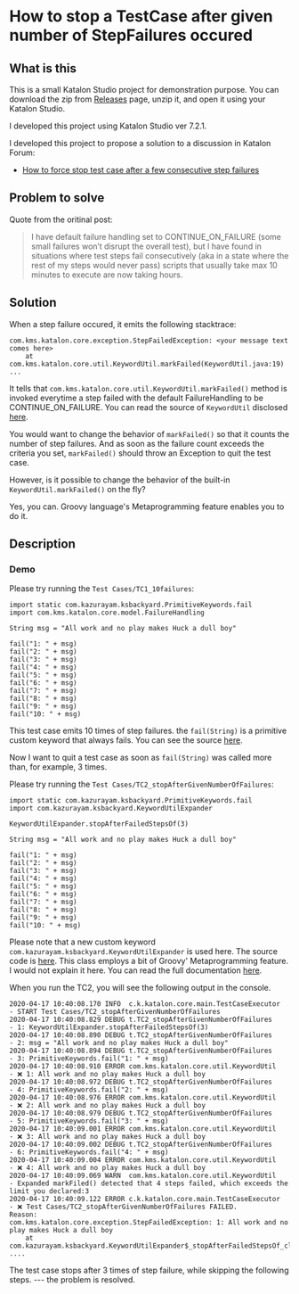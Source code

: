 How to stop a TestCase after given number of StepFailures occured
==========

## What is this

This is a small Katalon Studio project for demonstration purpose.
You can download the zip from [Releases](https://github.com/kazurayam/StopTestCaseAfterGivenNumberOfStepFailures/releases) page, unzip it, and open it using your Katalon Studio.

I developed this project using Katalon Studio ver 7.2.1.

I developed this project to propose a solution to a discussion in Katalon Forum:

- [How to force stop test case after a few consecutive step failures](https://forum.katalon.com/t/how-to-force-stop-test-case-after-a-few-consecutive-step-failures/42383)

## Problem to solve

Quote from the oritinal post:

>I have default failure handling set to CONTINUE_ON_FAILURE (some small failures won’t disrupt the overall test), but I have found in situations where test steps fail consecutively (aka in a state where the rest of my steps would never pass) scripts that usually take max 10 minutes to execute are now taking hours.

## Solution

When a step failure occured, it emits the following stacktrace:

```
com.kms.katalon.core.exception.StepFailedException: <your message text comes here>
	at com.kms.katalon.core.util.KeywordUtil.markFailed(KeywordUtil.java:19)
...
```

It tells that `com.kms.katalon.core.util.KeywordUtil.markFailed()` method is invoked everytime a step failed with the default FailureHandling to be CONTINUE_ON_FAILURE. You can read the source of `KeywordUtil` disclosed [here](https://github.com/katalon-studio/katalon-studio-testing-framework/blob/master/Include/scripts/groovy/com/kms/katalon/core/util/KeywordUtil.java).

You would want to change the behavior of `markFailed()` so that it counts the number of step failures.
And as soon as the failure count exceeds the criteria you set,
`markFailed()` should throw an Exception to quit the test case.

However, is it possible to change the behavior of the built-in `KeywordUtil.markFailed()` on the fly?

Yes, you can. Groovy language's Metaprogramming feature enables you to do it.

## Description

### Demo

Please try running the `Test Cases/TC1_10failures`:

```
import static com.kazurayam.ksbackyard.PrimitiveKeywords.fail
import com.kms.katalon.core.model.FailureHandling

String msg = "All work and no play makes Huck a dull boy"

fail("1: " + msg)
fail("2: " + msg)
fail("3: " + msg)
fail("4: " + msg)
fail("5: " + msg)
fail("6: " + msg)
fail("7: " + msg)
fail("8: " + msg)
fail("9: " + msg)
fail("10: " + msg)
```

This test case emits 10 times of step failures. the `fail(String)` is a primitive custom keyword that always fails. You can see the source [here](./Keywords/com/kazurayam/ksbackyard/PrimitiveKeywords.groovy).

Now I want to quit a test case as soon as `fail(String)` was called more than, for example, 3 times.

Please try running the `Test Cases/TC2_stopAfterGivenNumberOfFailures`:

```
import static com.kazurayam.ksbackyard.PrimitiveKeywords.fail
import com.kazurayam.ksbackyard.KeywordUtilExpander

KeywordUtilExpander.stopAfterFailedStepsOf(3)

String msg = "All work and no play makes Huck a dull boy"

fail("1: " + msg)
fail("2: " + msg)
fail("3: " + msg)
fail("4: " + msg)
fail("5: " + msg)
fail("6: " + msg)
fail("7: " + msg)
fail("8: " + msg)
fail("9: " + msg)
fail("10: " + msg)

```

Please note that a new custom keyword `com.kazurayam.ksbackyard.KeywordUtilExpander` is used here. The source code is [here](./Keywords/com/kazurayam/ksbackyard/KeywordUtilExpander.groovy). This class employs a bit of Groovy' Metaprogramming feature. I would not explain it here. You can read the full documentation [here](https://groovy-lang.org/metaprogramming.html#metaprogramming_emc).

When you run the TC2, you will see the following output in the console.

```
2020-04-17 10:40:08.170 INFO  c.k.katalon.core.main.TestCaseExecutor   - START Test Cases/TC2_stopAfterGivenNumberOfFailures
2020-04-17 10:40:08.829 DEBUG t.TC2_stopAfterGivenNumberOfFailures     - 1: KeywordUtilExpander.stopAfterFailedStepsOf(3)
2020-04-17 10:40:08.890 DEBUG t.TC2_stopAfterGivenNumberOfFailures     - 2: msg = "All work and no play makes Huck a dull boy"
2020-04-17 10:40:08.894 DEBUG t.TC2_stopAfterGivenNumberOfFailures     - 3: PrimitiveKeywords.fail("1: " + msg)
2020-04-17 10:40:08.910 ERROR com.kms.katalon.core.util.KeywordUtil    - ❌ 1: All work and no play makes Huck a dull boy
2020-04-17 10:40:08.972 DEBUG t.TC2_stopAfterGivenNumberOfFailures     - 4: PrimitiveKeywords.fail("2: " + msg)
2020-04-17 10:40:08.976 ERROR com.kms.katalon.core.util.KeywordUtil    - ❌ 2: All work and no play makes Huck a dull boy
2020-04-17 10:40:08.979 DEBUG t.TC2_stopAfterGivenNumberOfFailures     - 5: PrimitiveKeywords.fail("3: " + msg)
2020-04-17 10:40:09.001 ERROR com.kms.katalon.core.util.KeywordUtil    - ❌ 3: All work and no play makes Huck a dull boy
2020-04-17 10:40:09.002 DEBUG t.TC2_stopAfterGivenNumberOfFailures     - 6: PrimitiveKeywords.fail("4: " + msg)
2020-04-17 10:40:09.004 ERROR com.kms.katalon.core.util.KeywordUtil    - ❌ 4: All work and no play makes Huck a dull boy
2020-04-17 10:40:09.069 WARN  com.kms.katalon.core.util.KeywordUtil    - Expanded markFiled() detected that 4 steps failed, which exceeds the limit you declared:3
2020-04-17 10:40:09.122 ERROR c.k.katalon.core.main.TestCaseExecutor   - ❌ Test Cases/TC2_stopAfterGivenNumberOfFailures FAILED.
Reason:
com.kms.katalon.core.exception.StepFailedException: 1: All work and no play makes Huck a dull boy
	at com.kazurayam.ksbackyard.KeywordUtilExpander$_stopAfterFailedStepsOf_closure1.doCall(KeywordUtilExpander.groovy:20)
....
```

The test case stops after 3 times of step failure, while skipping the following steps. --- the problem is resolved.
